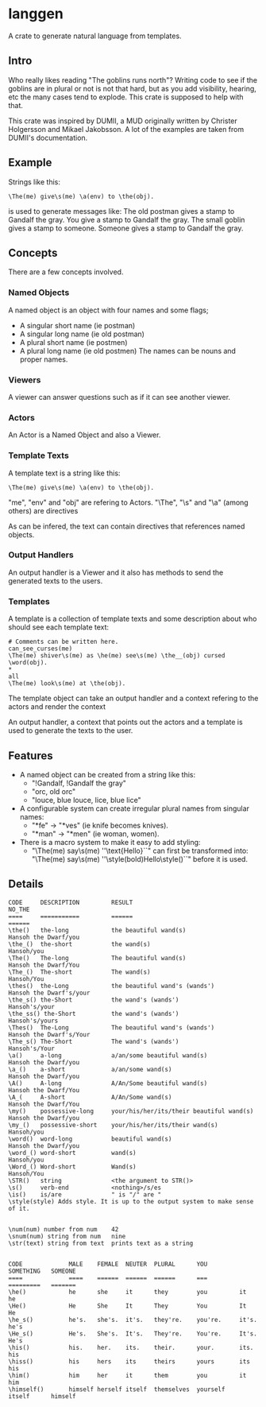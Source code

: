 # langgen
A crate to generate natural language from templates.

## Intro
Who really likes reading "The goblins runs north"?
Writing code to see if the goblins are in plural or not is not that hard,
but as you add visibility, hearing, etc the many cases tend to explode.
This crate is supposed to help with that.

This crate was inspired by DUMII, a MUD originally written by Christer Holgersson and Mikael Jakobsson. A lot of the examples are taken from DUMII's documentation.


## Example
Strings like this:
```
\The(me) give\s(me) \a(env) to \the(obj).
```
is used to generate messages like:
The old postman gives a stamp to Gandalf the gray.
You give a stamp to Gandalf the gray.
The small goblin gives a stamp to someone.
Someone gives a stamp to Gandalf the gray.

## Concepts
There are a few concepts involved.

### Named Objects
A named object is an object with four names and some flags;
* A singular short name (ie postman)
* A singular long name (ie old postman)
* A plural short name  (ie postmen)
* A plural long name (ie old postmen)
The names can be nouns and proper names.

### Viewers
A viewer can answer questions such as if it can see another viewer.

### Actors
An Actor is a Named Object and also a Viewer.

### Template Texts
A template text is a string like this:
```
\The(me) give\s(me) \a(env) to \the(obj).
```

"me", "env" and "obj" are refering to Actors.
"\The", "\s" and "\a" (among others) are directives

As can be infered, the text can contain directives that references
named objects.

### Output Handlers
An output handler is a Viewer and it also has methods to send
the generated texts to the users.

### Templates
A template is a collection of template texts and some description about
who should see each template text:
```
# Comments can be written here.
can_see_curses(me)
\The(me) shiver\s(me) as \he(me) see\s(me) \the__(obj) cursed \word(obj).
*
all
\The(me) look\s(me) at \the(obj).
```
The template object can take an output handler and a context refering to
the actors and render the context

An output handler, a context that points out the actors and a template
is used to generate the texts to the user.

## Features
* A named object can be created from a string like this:
  * "!Gandalf, !Gandalf the gray"
  * "orc, old orc"  
  * "louce, blue louce, lice, blue lice"
* A configurable system can create irregular plural names from singular names:
  * "\*fe" -> "\*ves" (ie knife becomes knives).
  * "\*man" -> "\*men" (ie woman, women).
* There is a macro system to make it easy to add styling:
  * "\The(me) say\s(me) ''\text{Hello}\``" can first be transformed into:
    "\The(me) say\s(me) ''\style(bold)Hello\style()\``" before it is used.

## Details

```
CODE     DESCRIPTION         RESULT                                      NO_THE
====     ===========         ======                                      ======
\the()   the-long            the beautiful wand(s)                       Hansoh the Dwarf/you
\the_()  the-short           the wand(s)                                 Hansoh/you
\The()   The-long            The beautiful wand(s)                       Hansoh the Dwarf/You
\The_()  The-short           The wand(s)                                 Hansoh/You
\thes()  the-Long            the beautiful wand's (wands')               Hansoh the Dwarf's/your
\the_s() the-Short           the wand's (wands')                         Hansoh's/your
\the_ss() the-Short          the wand's (wands')                         Hansoh's/yours
\Thes()  The-Long            The beautiful wand's (wands')               Hansoh the Dwarf's/Your
\The_s() The-Short           The wand's (wands')                         Hansoh's/Your
\a()     a-long              a/an/some beautiful wand(s)                 Hansoh the Dwarf/you
\a_()    a-short             a/an/some wand(s)                           Hansoh the Dwarf/you
\A()     A-long              A/An/Some beautiful wand(s)                 Hansoh the Dwarf/You
\A_(     A-short             A/An/Some wand(s)                           Hansoh the Dwarf/You
\my()    possessive-long     your/his/her/its/their beautiful wand(s)    Hansoh the Dwarf/you
\my_()   possessive-short    your/his/her/its/their wand(s)              Hansoh/you
\word()  word-long           beautiful wand(s)                           Hansoh the Dwarf/you
\word_() word-short          wand(s)                                     Hansoh/you
\Word_() Word-short          Wand(s)                                     Hansoh/You
\STR()   string              <the argument to STR()>
\s()     verb-end            <nothing>/s/es
\is()    is/are              " is "/" are "
\style(style) Adds style. It is up to the output system to make sense of it.


\num(num) number from num    42
\snum(num) string from num   nine
\str(text) string from text  prints text as a string


CODE             MALE    FEMALE  NEUTER  PLURAL      YOU         SOMETHING   SOMEONE
====             ====    ======  ======  ======      ===         =========   =======
\he()            he      she     it      they        you         it          he
\He()            He      She     It      They        You         It          He
\he_s()          he's.   she's.  it's.   they're.    you're.     it's.       he's
\He_s()          He's.   She's.  It's.   They're.    You're.     It's.       He's
\his()           his.    her.    its.    their.      your.       its.        his
\hiss()          his     hers    its     theirs      yours       its         his
\him()           him     her     it      them        you         it          him
\himself()       himself herself itself  themselves  yourself    itself      himself


```
